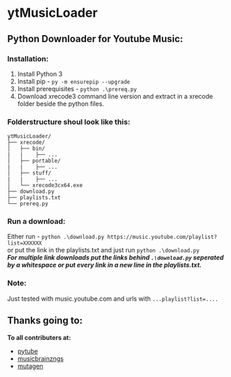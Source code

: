 ﻿# ytMusicLoader
## Python Downloader for  Youtube Music:
### Installation:
1. Install Python 3
1. Install pip - ```py -m ensurepip --upgrade```
1. Install prerequisites - ```python .\prereq.py```
1. Download xrecode3 command line version and extract in a xrecode folder beside the python files.

### Folderstructure shoul look like this:
```
ytMusicLoader/
├── xrecode/
│   ├── bin/
|   |    ├── ...
│   ├── portable/
|   |    ├── ...
│   ├── stuff/
|   |    ├── ...
│   └── xrecode3cx64.exe
├── download.py
├── playlists.txt
└── prereq.py
```

### Run a download:
Either run - ```python .\download.py https://music.youtube.com/playlist?list=XXXXXX```  
or put the link in the playlists.txt and just run ```python .\download.py```  
**_For multiple link downloads put the links behind ```.\download.py``` seperated by a whitespace or put every link in a new line in the playlists.txt._**  

### Note:
Just tested with music.youtube.com and urls with ```...playlist?list=....```

## Thanks going to:
**To all contributers at:**
* [pytube](https://github.com/pytube/pytube)
* [musicbrainzngs](https://github.com/alastair/python-musicbrainzngs)
* [mutagen](https://github.com/quodlibet/mutagen)

